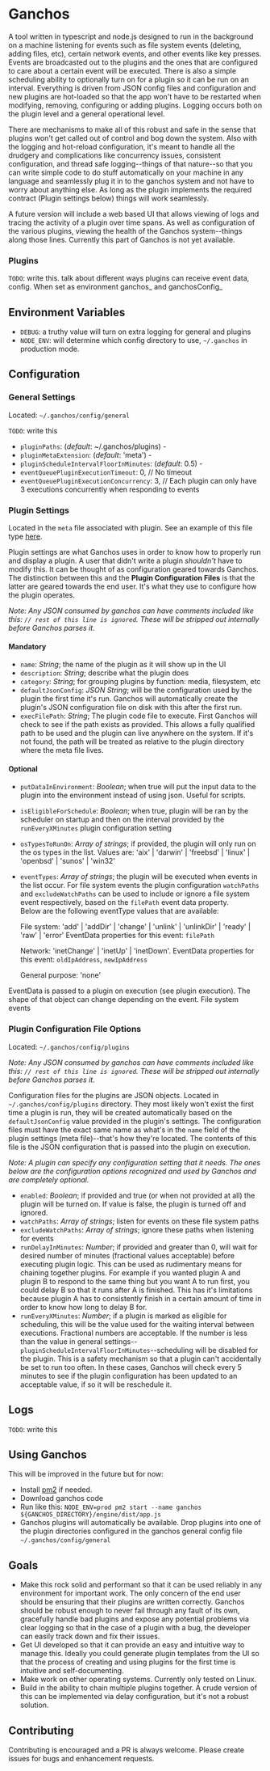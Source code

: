 # Ganchos

A tool written in typescript and node.js designed to run in the background on a machine listening for events such as file system events (deleting, adding files, etc), certain network events, and other 
events like key presses. Events are broadcasted out to the plugins and the ones that are configured to care about a certain event will be executed. There is also a simple scheduling
ability to optionally turn on for a plugin so it can be run on an interval. Everything is driven from JSON config files and configuration and new plugins are hot-loaded so 
that the app won't have to be restarted when modifying, removing, configuring or adding plugins. Logging occurs both on the plugin level and a general operational level. 

There are mechanisms to make all of this robust and safe in the sense that plugins won't get called out of control and bog down the system. Also with the logging and hot-reload configuration,
it's meant to handle all the drudgery and complications like concurrency issues, consistent configuration, and thread safe logging--things of that nature--so that you can write simple code 
to do stuff automatically on your machine in any language and seamlessly plug it in to the ganchos system and not have to worry about anything else. As long as the plugin implements 
the required contract (Plugin settings below) things will work seamlessly.

A future version will include a web based UI that allows viewing of logs and tracing the activity of a plugin over time spans. As well as configuration of the various plugins, viewing the health
of the Ganchos system--things along those lines. Currently this part of Ganchos is not yet available.

### Plugins
`TODO`: write this. talk about different ways plugins can receive event data, config. When set as environment ganchos_ and ganchosConfig_

## Environment Variables
* `DEBUG`: a truthy value will turn on extra logging for general and plugins
* `NODE_ENV`: will determine which config directory to use, `~/.ganchos` in production mode.

## Configuration

### General Settings
Located: `~/.ganchos/config/general`

`TODO`: write this
* `pluginPaths`: (*default*: ~/.ganchos/plugins) -
* `pluginMetaExtension`: (*default*: 'meta') - 
* `pluginScheduleIntervalFloorInMinutes`: (*default*: 0.5) - 
* `eventQueuePluginExecutionTimeout`: 0, // No timeout
* `eventQueuePluginExecutionConcurrency`: 3, // Each plugin can only have 3 executions concurrently when responding to events

### Plugin Settings
Located in the `meta` file associated with plugin. See an example of this file type [here](shared/src/plugins/DefaultPluginMetaFile.meta).
<br>

Plugin settings are what Ganchos uses in order to know how to properly run and display a plugin. A user that didn't write a plugin *shouldn't* have to modify this.
It can be thought of as configuration geared towards Ganchos. The distinction between this and the **Plugin Configuration Files** is that the latter are geared towards 
the end user. It's what they use to configure how the plugin operates.

*Note: Any JSON consumed by ganchos can have comments included like this: `// rest of this line is ignored`. These will be stripped out internally before Ganchos parses it.*

#### Mandatory

* `name`: *String*; the name of the plugin as it will show up in the UI
* `description`: *String*; describe what the plugin does
* `category`: *String*; for grouping plugins by function: media, filesystem, etc
* `defaultJsonConfig`: *JSON String*; will be the configuration used by the plugin the first time it's run. Ganchos will automatically create
 the plugin's JSON configuration file on disk with this after the first run.
* `execFilePath`: *String*; The plugin code file to execute. First Ganchos will check to see if the path exists as provided. 
This allows a fully qualified path to be used and the plugin can live anywhere on the system. If it's not found, the path will be 
treated as relative to the plugin directory where the meta file lives.

#### Optional
* `putDataInEnvironment`: *Boolean*; when true will put the input data to the plugin into the environment instead of using json. Useful for scripts.
* `isEligibleForSchedule`: *Boolean*; when true, plugin will be ran by the scheduler on startup and then on the interval provided by the `runEveryXMinutes` plugin configuration setting
* `osTypesToRunOn`: *Array of strings*; if provided, the plugin will only run on the os types in the list. Values are: 'aix' | 'darwin' | 'freebsd' | 'linux' | 'openbsd' | 'sunos' | 'win32'
* `eventTypes`: *Array of strings*; the plugin will be executed when events in the list occur. For file system events the plugin configuration
 `watchPaths` and `excludeWatchPaths` can be used to include or ignore a file system event respectively, based on the `filePath` event data property.
 <br> Below are the following eventType values that are available:

  File system: 'add' | 'addDir' | 'change' | 'unlink' | 'unlinkDir' | 'ready' | 'raw' | 'error' 
  EventData properties for this event: `filePath`

  Network: 'inetChange' | 'inetUp' | 'inetDown'. EventData properties for this event: `oldIpAddress`, `newIpAddress`

  General purpose: 'none'

EventData is passed to a plugin on execution (see plugin execution). The shape of that object can change depending on the event. 
File system events


### Plugin Configuration File Options
Located: `~/.ganchos/config/plugins`

*Note: Any JSON consumed by ganchos can have comments included like this: `// rest of this line is ignored`. These will be stripped out internally before Ganchos parses it.*

Configuration files for the plugins are JSON objects. Located in `~/.ganchos/config/plugins` directory. They most likely won't exist the first time a plugin
is run, they will be created automatically based on the `defaultJsonConfig` value provided in the plugin's settings. The configuration 
files must have the exact same name as what's in the `name` field of the plugin settings (meta file)--that's how they're located. The contents of this file is the JSON configuration that is passed into the plugin on execution. 

*Note: A plugin can specify any configuration setting that it needs. The ones below are the configuration options recognized and used by Ganchos and are completely optional.* 

* `enabled`: *Boolean*; if provided and true (or when not provided at all) the plugin will be turned on. If value is false, the plugin is turned off and ignored.
* `watchPaths`: *Array of strings*; listen for events on these file system paths
* `excludeWatchPaths`: *Array of strings*; ignore these paths when listening for events
* `runDelayInMinutes`: *Number*; if provided and greater than 0, will wait for desired number of minutes (fractional values acceptable) before executing plugin logic. This can be used as rudimentary means for chaining together plugins.
For example if you wanted plugin A and plugin B to respond to the same thing but you want A to run first, you could delay B so that it runs after A is finished. This has it's limitations because plugin A has to consistently finish in
a certain amount of time in order to know how long to delay B for. 
* `runEveryXMinutes`: *Number*; if a plugin is marked as eligible for scheduling, this will be the value used for the waiting interval between executions. Fractional numbers are acceptable. 
If the number is less than the value in general settings--`pluginScheduleIntervalFloorInMinutes`--scheduling will be disabled for the plugin. This is a safety mechanism so that a plugin can't accidentally be set to run too often. 
In these cases, Ganchos will check every 5 minutes to see if the plugin configuration has been updated to an acceptable value, if so it will be reschedule it.

## Logs
`TODO`: write this

## Using Ganchos
This will be improved in the future but for now:
<br>

* Install [pm2](https://www.npmjs.com/package/pm2) if needed.
* Download ganchos code
* Run like this: `NODE_ENV=prod pm2 start --name ganchos ${GANCHOS_DIRECTORY}/engine/dist/app.js`
* Ganchos plugins will automatically be available. Drop plugins into one of the plugin directories configured in the ganchos general config file `~/.ganchos/config/general`

## Goals
* Make this rock solid and performant so that it can be used reliably in any environment for important work. The only concern of the end user should be ensuring that their plugins are written correctly.
Ganchos should be robust enough to never fail through any fault of its own, gracefully handle bad plugins and expose any potential problems via clear logging so that in the case of a plugin with a bug, 
the developer can easily track down and fix their issues. 
* Get UI developed so that it can provide an easy and intuitive way to manage this. Ideally you could generate plugin templates from the UI so that the process of creating and using plugins for the first time is intuitive and self-documenting.
* Make work on other operating systems. Currently only tested on Linux.
* Build in the ability to chain multiple plugins together. A crude version of this can be implemented via delay configuration, but it's not a robust solution.

## Contributing 

Contributing is encouraged and a PR is always welcome. Please create issues for bugs and enhancement requests. 